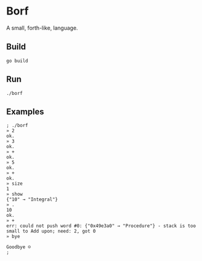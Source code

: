 # Borf

A small, forth-like, language. 

## Build

	go build

## Run

	./borf

## Examples

```
; ./borf
» 2
ok.
» 3
ok.
» +
ok.
» 5
ok.
» +
ok.
» size
1
» show
{"10" → "Integral"}
» .
10
ok.
» +
err: could not push word #0: {"0x49e3a0" → "Procedure"} - stack is too small to Add upon; need: 2, got 0
» bye

Goodbye ☺
; 
```
